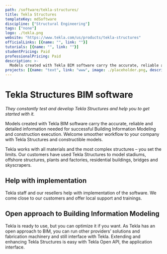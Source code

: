 ```yaml
---
path: /software/tekla-structures/
title: Tekla Structures
templateKey: mdSoftware
discipline: ["Structural Engineering"]
tags: ["none"]
logo: ./tekla.png
website: "https://www.tekla.com/us/products/tekla-structures"
officialLinks: [{name: "", link: ""}]
tutorials: [{name: "", link: ""}]
studentPricing: Paid
professionalPricing: Paid
description: >-
  Models created with Tekla BIM software carry the accurate, reliable and detailed information needed for successful Building Information Modeling and construction execution. Welcome smoother workflow to your company with Tekla Structures and constructible models.
projects: [{name: "text", link: "www", image: ./placeholder.png, description: "blah blah"}]
---
```


# Tekla Structures BIM software
_They constantly test and develop Tekla Structures and help you to get started with it._

Models created with Tekla BIM software carry the accurate, reliable and detailed information needed for successful Building Information Modeling and construction execution. Welcome smoother workflow to your company with Tekla Structures and constructible models.

Tekla works with all materials and the most complex structures – you set the limits. Our customers have used Tekla Structures to model stadiums, offshore structures, plants and factories, residential buildings, bridges and skyscrapers. 

## Help with implementation
Tekla staff and our resellers help with implementation of the software. We come close to our customers and offer local support and trainings. 

## Open approach to Building Information Modeling
Tekla is ready to use, but you can optimize it if you want. As Tekla has an open approach to BIM, you can run other providers’ solutions and fabrication machinery and still interface with Tekla. Extending and enhancing Tekla Structures is easy with Tekla Open API, the application interface.
